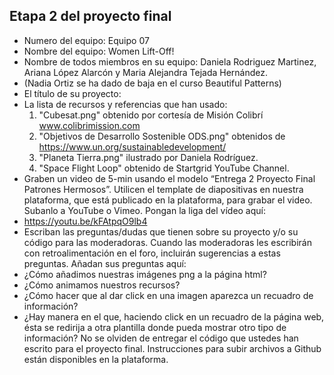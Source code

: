 ## Etapa 2 del proyecto final

- Numero del equipo: Equipo 07
- Nombre del equipo: Women Lift-Off!
- Nombre de todos miembros en su equipo: Daniela Rodriguez Martinez, Ariana López Alarcón y Maria Alejandra Tejada Hernández.
- (Nadia Ortiz se ha dado de baja en el curso Beautiful Patterns)
- El título de su proyecto:
- La lista de recursos y referencias que han usado:
   1) "Cubesat.png" obtenido por cortesía de Misión Colibrí www.colibrimission.com
   2) "Objetivos de Desarrollo Sostenible ODS.png" obtenidos de https://www.un.org/sustainabledevelopment/
   3) "Planeta Tierra.png" ilustrado por Daniela Rodríguez.
   4) "Space Flight Loop" obtenido de Startgrid YouTube Channel.
- Graben un video de 5-min usando el modelo “Entrega 2 Proyecto Final Patrones Hermosos”. Utilicen el template de diapositivas en nuestra plataforma, que está publicado en la plataforma, para grabar el video. Subanlo a YouTube o Vimeo. Pongan la liga del vídeo aquí: 
- https://youtu.be/kFAtpqO9lb4 
- Escriban las preguntas/dudas que tienen sobre su proyecto y/o su código para las moderadoras. Cuando las moderadoras les escribirán con retroalimentación en el foro, incluirán sugerencias a estas preguntas. Añadan sus preguntas aquí:
- ¿Cómo añadimos nuestras imágenes png a la página html?
- ¿Cómo animamos nuestros recursos?
- ¿Cómo hacer que al dar click en una imagen aparezca un recuadro de información?
- ¿Hay manera en el que, haciendo click en un recuadro de la página web, ésta se redirija a otra plantilla donde pueda mostrar otro tipo de información?
No se olviden de entregar el código que ustedes han escrito para el proyecto final. Instrucciones para subir archivos a Github están disponibles en la plataforma.
